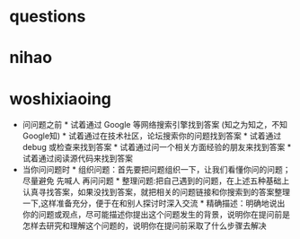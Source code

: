# questions
# nihao
# woshixiaoing
* 问问题之前
        * 试着通过 Google 等网络搜索引擎找到答案  (知之为知之，不知Google知)
        * 试着通过在技术社区，论坛搜索你的问题找到答案
        * 试着通过 debug 或检查来找到答案
        * 试着通过问一个相关方面经验的朋友来找到答案
        * 试着通过阅读源代码来找到答案
* 当你问问题时
        * 组织问题：首先要把问题组织一下，让我们看懂你问的问题；尽量避免  先喊人 再问问题
        * 整理问题:把自己遇到的问题，在上述五种基础上认真寻找答案，如果没找到答案，就把相关的问题链接和你搜索到的答案整理一下,这样准备充分，便于在和别人探讨时深入交流
        * 精确描述：明确地说出你的问题或观点，尽可能描述你提出这个问题发生的背景，说明你在提问前是怎样去研究和理解这个问题的，说明你在提问前采取了什么步骤去解决

